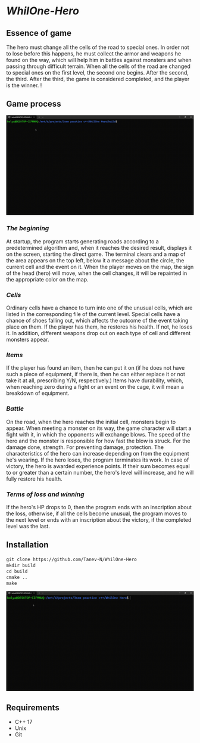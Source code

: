 # ***WhilOne-Hero***

## Essence of game

  The hero must change all the cells of the road to special ones. In order not to lose before this happens, 
he must collect the armor and weapons he found on the way, which will help him in battles against monsters and when passing
through difficult terrain. When all the cells of the road are changed to special ones on the first
level, the second one begins. After the second, the third. After the third, the game is considered
completed, and the player is the winner. !



## Game process

<img src='https://github.com/Tanev-N/WhilOne-Hero/blob/main/docs/game.gif?raw=true'/>

### *The beginning*
  At startup, the program starts generating roads according to a predetermined
algorithm and, when it reaches the desired result, displays it on the screen, starting
the direct game. The terminal clears and a map of the area
appears on the top left, below it a message about the circle, the current cell and the event on it.
When the player moves on the map, the sign of the head (hero) will move, when
the cell changes, it will be repainted in the appropriate color on the map.

### *Cells*

Ordinary cells have a chance to turn into one of the unusual cells,
which are listed in the corresponding file of the current level. Special
cells have a chance of shoes falling out, which affects the outcome of the event
taking place on them. If the player has them, he restores
his health. If not, he loses it. In addition, different weapons drop out on each type of cell
and different monsters appear.

### *Items*

If the player has found an item, then he can put it on (if he does not have such a piece
of equipment, if there is, then he can either replace it or not take it at all, prescribing
Y/N, respectively.) Items have durability, which, when reaching zero
during a fight or an event on the cage, it will mean a breakdown of equipment.

### *Battle*

On the road, when the hero reaches the initial cell,
monsters begin to appear. When meeting a monster on its way, the game character will start a fight with it,
in which the opponents will exchange blows. The
speed of the hero and the monster is responsible for how fast the blow is struck. For the damage done, strength. 
For preventing damage, protection. The characteristics of the hero can increase depending on 
from the equipment he's wearing. If the hero loses, the program terminates its work. In case of victory, the hero is awarded experience points.
If their sum becomes equal to or greater than a certain number, the hero's level
will increase, and he will fully restore his health.

### *Terms of loss and winning*

If the hero's HP drops to 0, then the program ends with an inscription about
the loss, otherwise, if all the cells become unusual, the program moves
to the next level or ends with an inscription about the victory, if the completed
level was the last.

## Installation

```
git clone https://github.com/Tanev-N/WhilOne-Hero
mkdir build
cd build
cmake ..
make
```
<img src='https://github.com/Tanev-N/WhilOne-Hero/blob/main/docs/build.gif?raw=true'/>

##  Requirements

+ C++ 17
+ Unix
+ Git
